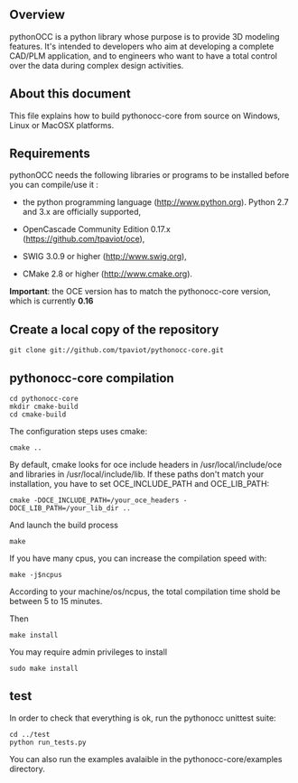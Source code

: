 Overview
--------

pythonOCC is a python library whose purpose is to provide 3D modeling features.
It's intended to
developers who aim at developing a complete CAD/PLM application, and to
engineers who want to have a total control over the data during complex design
activities.

About this document
-------------------

This file explains how to build pythonocc-core from source on Windows, Linux or
MacOSX platforms.

Requirements
------------

pythonOCC needs the following libraries or programs to be installed before you
can compile/use it :

- the python programming language (http://www.python.org). Python 2.7 and 3.x
 are officially supported,

- OpenCascade Community Edition 0.17.x (https://github.com/tpaviot/oce),

- SWIG 3.0.9 or higher (http://www.swig.org),

- CMake 2.8 or higher (http://www.cmake.org).

**Important**: the OCE version has to match the pythonocc-core version, which is currently **0.16**

Create a local copy of the repository
-------------------------------------

    git clone git://github.com/tpaviot/pythonocc-core.git

pythonocc-core compilation
--------------------------

    cd pythonocc-core
    mkdir cmake-build
    cd cmake-build

The configuration steps uses cmake:

    cmake ..

By default, cmake looks for oce include headers in /usr/local/include/oce and
libraries in /usr/local/include/lib. If these paths don't match your
installation, you have to set OCE_INCLUDE_PATH and OCE_LIB_PATH:

    cmake -DOCE_INCLUDE_PATH=/your_oce_headers -DOCE_LIB_PATH=/your_lib_dir ..


And launch the build process

    make

If you have many cpus, you can increase the compilation speed with:

    make -j$ncpus

According to your machine/os/ncpus, the total compilation time shold be
between 5 to 15 minutes.

Then

    make install

You may require admin privileges to install

    sudo make install

test
----
In order to check that everything is ok, run the pythonocc unittest suite:

    cd ../test
    python run_tests.py

You can also run the examples avalaible in the pythonocc-core/examples
directory.
